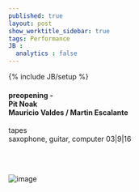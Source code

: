 ```yaml
---
published: true
layout: post
show_worktitle_sidebar: true
tags: Performance
JB :
  analytics : false
---
```


{% include JB/setup %}


<p>
<h4>preopening -  <br />
	Pit Noak <br />
	Mauricio Valdes / Martin Escalante</h4>	
tapes<br />
saxophone, guitar, computer 03|9|16 

<br /><br />
</p>

<img src="{{ site.url }}/images/preopening.jpg" alt="image">

